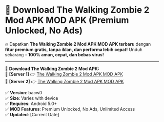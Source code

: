# 🚀 Download The Walking Zombie 2 Mod APK MOD APK (Premium Unlocked, No Ads)  

🔥 Dapatkan **The Walking Zombie 2 Mod APK MOD APK terbaru** dengan **fitur premium gratis, tanpa iklan, dan performa lebih cepat!** Unduh sekarang – **100% aman, cepat, dan bebas virus!**  

---


🔽 **Download The Walking Zombie 2 Mod APK:**  
🔹 **[Server 1]** 👉 [The Walking Zombie 2 Mod APK MOD APK](https://apkcomod.com?title=The_Walking_Zombie_2_Mod_APK)  
🔹 **[Server 2]** 👉 [The Walking Zombie 2 Mod APK MOD APK](https://apkcomod.com?title=The_Walking_Zombie_2_Mod_APK)  


✅ **Version**: bacw0  
✅ **Size**: Varies with device  
✅ **Requires**: Android 5.0+  
✅ **MOD Features**: Premium Unlocked, No Ads, Unlimited Access  
✅ **Updated**: [Current Date]  